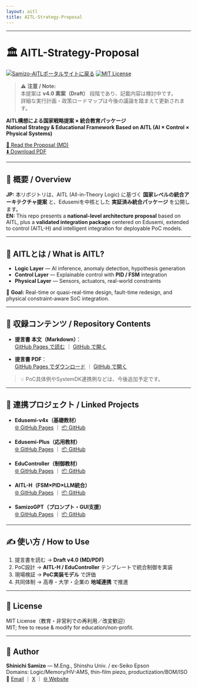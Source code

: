 ```yaml
---
layout: aitl 
title: AITL-Strategy-Proposal 
---
```


---

# 🏛️ AITL-Strategy-Proposal

[![Samizo-AITLポータルサイトに戻る](https://img.shields.io/badge/Samizo--AITL%20ポータルサイトに戻る-brightgreen)](https://samizo-aitl.github.io/) [![MIT License](https://img.shields.io/badge/license-MIT-blue.svg)](LICENSE)

> ⚠️ **注意 / Note:**  
> 本提案は **v4.0 素案（Draft）** 段階であり、記載内容は検討中です。  
> 詳細な実行計画・政策ロードマップは今後の議論を踏まえて更新されます。

**AITL構想による国家戦略提案 × 統合教育パッケージ**  
**National Strategy & Educational Framework Based on AITL (AI × Control × Physical Systems)**

[📄 Read the Proposal (MD)](https://samizo-aitl.github.io/AITL-Strategy-Proposal/AITL_Strategy_Proposal_Draft_v4_0.html)  
[⬇️ Download PDF](https://samizo-aitl.github.io/AITL-Strategy-Proposal/Figures/AITL_Strategy_Proposal_Draft_v4_0.pdf)

---

## 🧭 概要 / Overview
**JP:** 本リポジトリは、AITL (All-in-Theory Logic) に基づく **国家レベルの統合アーキテクチャ提案** と、Edusemiを中核とした **実証済み統合パッケージ** を公開します。  
**EN:** This repo presents a **national-level architecture proposal** based on AITL, plus a **validated integration package** centered on Edusemi, extended to control (AITL-H) and intelligent integration for deployable PoC models.

---

## 🧠 AITLとは / What is AITL?
- **Logic Layer** — AI inference, anomaly detection, hypothesis generation  
- **Control Layer** — Explainable control with **PID / FSM** integration  
- **Physical Layer** — Sensors, actuators, real-world constraints

🎯 **Goal:** Real-time or quasi-real-time design, fault-time redesign, and physical constraint-aware SoC integration.

---

## 📂 収録コンテンツ / Repository Contents

- **提言書 本文（Markdown）**：  
  [GitHub Pages で読む](https://samizo-aitl.github.io/AITL-Strategy-Proposal/AITL_Strategy_Proposal_Draft_v4_0.html) ｜ [GitHub で開く](https://github.com/Samizo-AITL/AITL-Strategy-Proposal/blob/main/AITL_Strategy_Proposal_Draft_v4_0.md)

- **提言書 PDF**：  
  [GitHub Pages でダウンロード](https://samizo-aitl.github.io/AITL-Strategy-Proposal/Figures/AITL_Strategy_Proposal_Draft_v4_0.pdf) ｜ [GitHub で開く](https://github.com/Samizo-AITL/AITL-Strategy-Proposal/blob/main/Figures/AITL_Strategy_Proposal_Draft_v4_0.pdf)

> 💡 PoC具体例やSystemDK連携例などは、今後追加予定です。

---

## 🔗 連携プロジェクト / Linked Projects

- **Edusemi-v4x（基礎教材）**  
  [🌐 GitHub Pages](https://samizo-aitl.github.io/Edusemi-v4x/) ｜ [📦 GitHub](https://github.com/Samizo-AITL/Edusemi-v4x)

- **Edusemi-Plus（応用教材）**  
  [🌐 GitHub Pages](https://samizo-aitl.github.io/Edusemi-Plus/) ｜ [📦 GitHub](https://github.com/Samizo-AITL/Edusemi-Plus)

- **EduController（制御教材）**  
  [🌐 GitHub Pages](https://samizo-aitl.github.io/EduController/) ｜ [📦 GitHub](https://github.com/Samizo-AITL/EduController)

- **AITL-H（FSM×PID×LLM統合）**  
  [🌐 GitHub Pages](https://samizo-aitl.github.io/AITL-H/) ｜ [📦 GitHub](https://github.com/Samizo-AITL/AITL-H)

- **SamizoGPT（プロンプト・GUI支援）**  
  [🌐 GitHub Pages](https://samizo-aitl.github.io/SamizoGPT/) ｜ [📦 GitHub](https://github.com/Samizo-AITL/SamizoGPT)

---

## ✍️ 使い方 / How to Use
1. 提言書を読む → **Draft v4.0 (MD/PDF)**  
2. PoC設計 → **AITL-H / EduController** テンプレートで統合制御を実装  
3. 現場検証 → **PoC実装モデル** で評価  
4. 共同体制 → 高専・大学・企業の **地域連携** で推進

---

## 📄 License
MIT License（教育・非営利での再利用／改変歓迎）  
MIT; free to reuse & modify for education/non-profit.

---

## 👤 Author
**Shinichi Samizo** — M.Eng., Shinshu Univ. / ex-Seiko Epson  
Domains: Logic/Memory/HV-AMS, thin-film piezo, productization/BOM/ISO  
📧 [Email](mailto:shin3t72@gmail.com) ｜ [X](https://x.com/shin3t72) ｜ [🌐 Website](https://samizo-aitl.github.io/)
